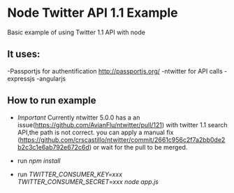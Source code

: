 Node Twitter API 1.1 Example
==========================

Basic example of using Twitter 1.1 API with node

It uses: 
-------------------------------------
-Passportjs for authentification http://passportjs.org/
-ntwitter for API calls 
-expressjs
-angularjs 

How to run example
-------------------------------------
- *Important* Currently ntwitter 5.0.0 has a an issue(https://github.com/AvianFlu/ntwitter/pull/121) with twitter 1.1 search API,the path is not correct. you can apply a manual fix (https://github.com/crscastillo/ntwitter/commit/2661c956c2f7a2bb0de2b2c3c1e6ab792e672c6d) or wait for the pull to be merged.

- run *npm install*
- run *TWITTER_CONSUMER_KEY=xxx TWITTER_CONSUMER_SECRET=xxx node app.js*
